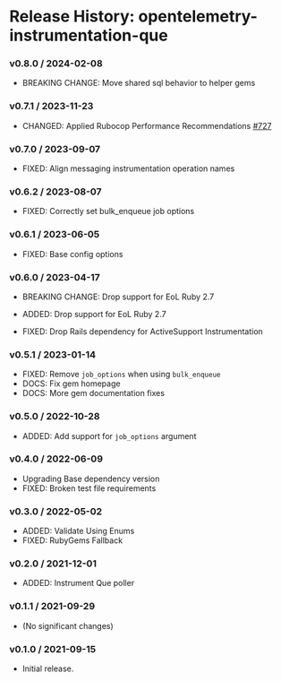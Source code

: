 # Release History: opentelemetry-instrumentation-que

### v0.8.0 / 2024-02-08

* BREAKING CHANGE: Move shared sql behavior to helper gems


### v0.7.1 / 2023-11-23

* CHANGED: Applied Rubocop Performance Recommendations [#727](https://github.com/open-telemetry/opentelemetry-ruby-contrib/pull/727)

### v0.7.0 / 2023-09-07

* FIXED: Align messaging instrumentation operation names

### v0.6.2 / 2023-08-07

* FIXED: Correctly set bulk_enqueue job options

### v0.6.1 / 2023-06-05

* FIXED: Base config options 

### v0.6.0 / 2023-04-17

* BREAKING CHANGE: Drop support for EoL Ruby 2.7 

* ADDED: Drop support for EoL Ruby 2.7 
* FIXED: Drop Rails dependency for ActiveSupport Instrumentation 

### v0.5.1 / 2023-01-14

* FIXED: Remove `job_options` when using `bulk_enqueue` 
* DOCS: Fix gem homepage 
* DOCS: More gem documentation fixes 

### v0.5.0 / 2022-10-28

* ADDED: Add support for `job_options` argument

### v0.4.0 / 2022-06-09

* Upgrading Base dependency version
* FIXED: Broken test file requirements 

### v0.3.0 / 2022-05-02

* ADDED: Validate Using Enums 
* FIXED: RubyGems Fallback 

### v0.2.0 / 2021-12-01

* ADDED: Instrument Que poller 

### v0.1.1 / 2021-09-29

* (No significant changes)

### v0.1.0 / 2021-09-15

* Initial release.
